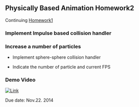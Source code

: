 ## Physically Based Animation Homework2
Continuing [Homework1](https://github.com/bin88829/web/tree/master/threejs/physics-animation/homework1)

### Implement Impulse based collision handler

### Increase a number of particles
- Implement sphere-sphere collision handler

- Indicate the number of particle and current FPS

### Demo Video
[![Link](http://img.youtube.com/vi/rH36wForGb0/0.jpg)](http://www.youtube.com/watch?v=rH36wForGb0)

Due date: Nov.22. 2014

